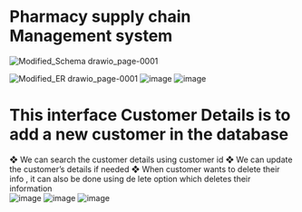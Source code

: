 #    Pharmacy supply chain Management system  
![Modified_Schema drawio_page-0001](https://github.com/Kavin302004/Pharmacy_supply_chain_DBMS/assets/140266232/8c257d16-018a-4d7f-8ac9-9c8b33b98a38)

![Modified_ER drawio_page-0001](https://github.com/Kavin302004/Pharmacy_supply_chain_DBMS/assets/140266232/f60be736-1049-4aab-9bdd-652ded8a3189)
![image](https://github.com/Kavin302004/Pharmacy_supply_chain_DBMS/assets/140266232/19762be9-9a44-41d4-b350-abe986c4678c)
![image](https://github.com/Kavin302004/Pharmacy_supply_chain_DBMS/assets/140266232/965b608e-1075-4759-a508-7c371f22a698)
# This interface Customer Details is to add a new customer in the database  
    
❖ We can search the customer details using customer id 
❖ We can update the customer’s details if needed 
❖ When customer wants to delete their info , it can also be done using de
lete option which deletes their information   
![image](https://github.com/Kavin302004/Pharmacy_supply_chain_DBMS/assets/140266232/20726559-fb3a-49f5-a8ec-0c9d6b6f997f)
![image](https://github.com/Kavin302004/Pharmacy_supply_chain_DBMS/assets/140266232/b7dfbab7-9b76-4c91-8c3b-cdcbe2ccf303)
![image](https://github.com/Kavin302004/Pharmacy_supply_chain_DBMS/assets/140266232/27712910-e1d5-47db-9e3f-ddd824d0e388)
